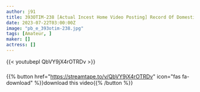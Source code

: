 ```yaml
---
author: j91
title: 393OTIM-238 [Actual Incest Home Video Posting] Record Of Domestic Copulation Meru
date: 2023-07-22T03:00:00Z
image: "pb_e_393otim-238.jpg"
tags: [Amateur, ]
maker: []
actress: []
---
```



{{< youtubepl QbVY9jX4rOTRDv >}}
###

{{% button href="https://streamtape.to/v/QbVY9jX4rOTRDv" icon="fas fa-download" %}}download this video{{% /button %}}

